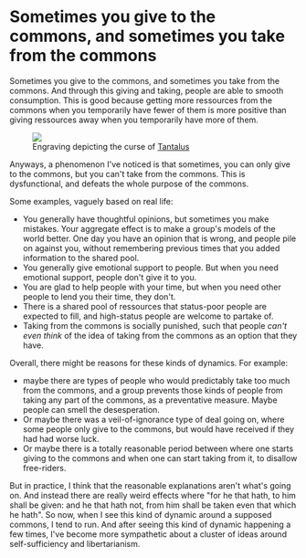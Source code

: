 Sometimes you give to the commons, and sometimes you take from the commons
==========================================================================

Sometimes you give to the commons, and sometimes you take from the commons. And through this giving and taking, people are able to smooth consumption. This is good because getting more ressources from the commons when you temporarily have fewer of them is more positive than giving ressources away when you temporarily have more of them. <figure> <img src="https://images.nunosempere.com/blog/2022/10/17/the-commons/tantalus.jpg"><br><figcaption> Engraving depicting the curse of [Tantalus](https://en.wikipedia.org/wiki/Tantalus) </figcaption> </figure>

Anyways, a phenomenon I've noticed is that sometimes, you can only give to the commons, but you can't take from the commons. This is dysfunctional, and defeats the whole purpose of the commons.


Some examples, vaguely based on real life:

- You generally have thoughtful opinions, but sometimes you make mistakes. Your aggregate effect is to make a group's models of the world better. One day you have an opinion that is wrong, and people pile on against you, without remembering previous times that you added information to the shared pool.
- You generally give emotional support to people. But when you need emotional support, people don't give it to you.
- You are glad to help people with your time, but when you need other people to lend you their time, they don't.
- There is a shared pool of ressources that status-poor people are expected to fill, and high-status people are welcome to partake of.
- Taking from the commons is socially punished, such that people *can't even think* of the idea of taking from the commons as an option that they have.

Overall, there might be reasons for these kinds of dynamics. For example:

- maybe there are types of people who would predictably take too much from the commons, and a group prevents those kinds of people from taking any part of the commons, as a preventative measure.  Maybe people can smell the desesperation. 
- Or maybe there was a veil-of-ignorance type of deal going on, where some people only give to the commons, but would have received if they had had worse luck. 
- Or maybe there is a totally reasonable period between where one starts giving to the commons and when one can start taking from it, to disallow free-riders.

But in practice, I think that the reasonable explanations aren't what's going on. And instead there are really weird effects where "for he that hath, to him shall be given: and he that hath not, from him shall be taken even that which he hath". So now, when I see this kind of dynamic around a supposed commons, I tend to run. And after seeing this kind of dynamic happening a few times, I've become more sympathetic about a cluster of ideas around self-sufficiency and libertarianism. 
